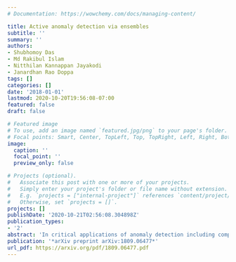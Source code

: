 ```yaml
---
# Documentation: https://wowchemy.com/docs/managing-content/

title: Active anomaly detection via ensembles
subtitle: ''
summary: ''
authors:
- Shubhomoy Das
- Md Rakibul Islam
- Nitthilan Kannappan Jayakodi
- Janardhan Rao Doppa
tags: []
categories: []
date: '2018-01-01'
lastmod: 2020-10-20T19:56:08-07:00
featured: false
draft: false

# Featured image
# To use, add an image named `featured.jpg/png` to your page's folder.
# Focal points: Smart, Center, TopLeft, Top, TopRight, Left, Right, BottomLeft, Bottom, BottomRight.
image:
  caption: ''
  focal_point: ''
  preview_only: false

# Projects (optional).
#   Associate this post with one or more of your projects.
#   Simply enter your project's folder or file name without extension.
#   E.g. `projects = ["internal-project"]` references `content/project/deep-learning/index.md`.
#   Otherwise, set `projects = []`.
projects: []
publishDate: '2020-10-21T02:56:08.304898Z'
publication_types:
- '2'
abstract: 'In critical applications of anomaly detection including computer security and fraud prevention, the anomaly detector must be configurable by the analyst to minimize the effort on false positives. One important way to configure the anomaly detector is by providing true labels for a few instances. We study the problem of label-efficient active learning to automatically tune anomaly detection ensembles and make four main contributions. First, we present an important insight into how anomaly detector ensembles are naturally suited for active learning. This insight allows us to relate the greedy querying strategy to uncertainty sampling, with implications for label-efficiency. Second, we present a novel formalism called compact description to describe the discovered anomalies and show that it can also be employed to improve the diversity of the instances presented to the analyst without loss in the anomaly discovery rate. Third, we present a novel data drift detection algorithm that not only detects the drift robustly, but also allows us to take corrective actions to adapt the detector in a principled manner. Fourth, we present extensive experiments to evaluate our insights and algorithms in both batch and streaming settings. Our results show that in addition to discovering significantly more anomalies than state-of-the-art unsupervised baselines, our active learning algorithms under the streaming-data setup are competitive with the batch setup.'
publication: '*arXiv preprint arXiv:1809.06477*'
url_pdf: https://arxiv.org/pdf/1809.06477.pdf
---
```

